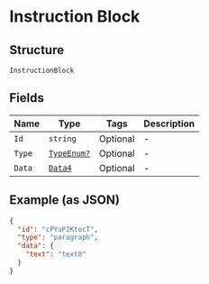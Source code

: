 
# Instruction Block

## Structure

`InstructionBlock`

## Fields

| Name | Type | Tags | Description |
|  --- | --- | --- | --- |
| `Id` | `string` | Optional | - |
| `Type` | [`TypeEnum?`](../../doc/models/type-enum.md) | Optional | - |
| `Data` | [`Data4`](../../doc/models/data-4.md) | Optional | - |

## Example (as JSON)

```json
{
  "id": "cPYuP2KtocT",
  "type": "paragraph",
  "data": {
    "text": "text0"
  }
}
```

